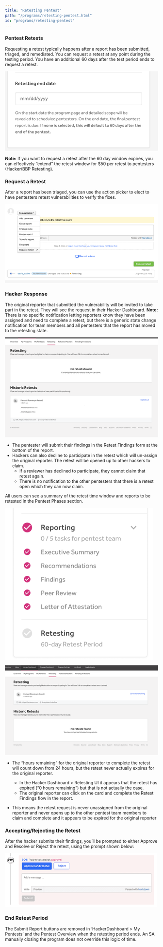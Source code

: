 ```yaml
---
title: "Retesting Pentest"
path: "/programs/retesting-pentest.html"
id: "programs/retesting-pentest"
---
```

### Pentest Retests

Requesting a retest typically happens after a report has been submitted, triaged, and remediated. You can request a retest at any point during the testing period. You have an additional 60 days after the test period ends to request a retest.

![Retest end date](./images/retesting-pentest-1.png)


  **Note:** If you want to request a retest after the 60 day window expires, you can effectively “extend” the retest window for $50 per retest to pentesters (Hacker/BBP Retesting).

### Request a Retest

After a report has been triaged, you can use the action picker to elect to have pentesters retest vulnerabilities to verify the fixes.

![Request a retest](./images/retesting-pentest-2.png)


### Hacker Response
The original reporter that submitted the vulnerability will be invited to take part in the retest. They will see the request in their Hacker Dashboard.
  **Note:** There is no specific notification letting reporters know they have been assigned and need to complete a retest, but there is a generic state change notification for team members and all pentesters that the report has moved to the retesting state.

![Retesting right after retest requested](./images/retesting-pentest-3.png)


- The pentester will submit their findings in the Retest Findings form at the bottom of the report.
- Hackers can also decline to participate in the retest which will un-assign the original reporter. The retest will be opened up to other hackers to claim.
  - If a reviewer has declined to participate, they cannot claim that retest again.
  - There is no notification to the other pentesters that there is a retest open which they can now claim.

All users can see a summary of the retest time window and reports to be retested in the Pentest Phases section.

![Pentest phases](./images/retesting-pentest-4.png)


![Retesting if the original reporter declines the retest](./images/retesting-pentest-5.png)


- The “hours remaining” for the original reporter to complete the retest will count down from 24 hours, but the retest never actually expires for the original reporter.
  - In the Hacker Dashboard > Retesting UI it appears that the retest has expired (“0 hours remaining”) but that is not actually the case.
  - The original reporter can click on the card and complete the Retest Findings flow in the report.

- This means the retest request is never unassigned from the original reporter and never opens up to the other pentest team members to claim and complete and it appears to be expired for the original reporter

### Accepting/Rejecting the Retest

After the hacker submits their findings, you’ll be prompted to either Approve and Resolve or Reject the retest, using the prompt shown below:

![Accept/Reject prompt](./images/retesting-pentest-6.png)

### End Retest Period
The Submit Report buttons are removed in ‘HackerDashboard > My Pentests’ and the Pentest Overview when the retesting period ends.
An SA manually closing the program does not override this logic of time.
